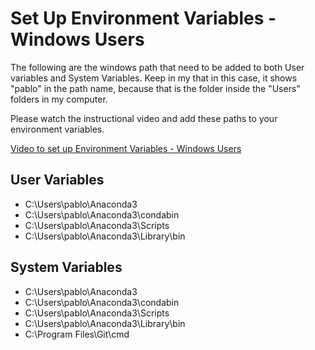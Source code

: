 # Set Up Environment Variables - Windows Users


The following are the windows path that need to be added to both User variables and System Variables. Keep in my that in this case, it shows "pablo" in the path name, because that is the folder inside the "Users" folders in my computer. 

Please watch the instructional video and add these paths to your environment variables. 

[Video to set up Environment Variables - Windows Users](https://zoom.us/rec/share/kWiU4aIJu1sBOb2Zdv3wlHAF6RUG-WvEjwdxb65RzBpFvbtoTp0ogzWxrflyVgGQ.Rv6z4C1D46qAV6Hr?startTime=1608592893000)

## User Variables 
* C:\Users\pablo\Anaconda3
* C:\Users\pablo\Anaconda3\condabin
* C:\Users\pablo\Anaconda3\Scripts
* C:\Users\pablo\Anaconda3\Library\bin
	

## System Variables
* C:\Users\pablo\Anaconda3
* C:\Users\pablo\Anaconda3\condabin
* C:\Users\pablo\Anaconda3\Scripts
* C:\Users\pablo\Anaconda3\Library\bin
* C:\Program Files\Git\cmd
